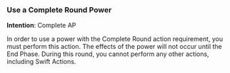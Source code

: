 ### Use a Complete Round Power
**Intention**: Complete AP

In order to use a power with the Complete Round action requirement, you must perform this action. The effects of the power will not occur until the End Phase. During this round, you cannot perform any other actions, including Swift Actions.